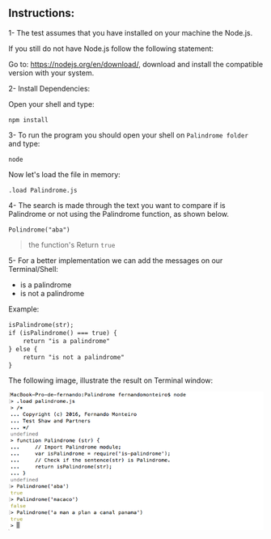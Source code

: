Instructions:
---

1- The test assumes that you have installed on your machine the Node.js.

If you still do not have Node.js follow the following statement:

Go to: https://nodejs.org/en/download/, download and install the compatible version with your system.

2- Install Dependencies:

Open your shell and type:

	npm install


3- To run the program you should open your shell on `Palindrome folder ` and type:

	node

Now let's load the file in memory:    

	.load Palindrome.js

4- The search is made through the text you want to compare if is Palindrome or not using the Palindrome function, as shown below.

	Polindrome("aba")

> the function's Return `true`

5- For a better implementation we can add the messages on our Terminal/Shell:

* is a palindrome
* is not a palindrome

Example:

	isPalindrome(str);
	if (isPalindrome() === true) {
		return "is a palindrome"
	} else {
		return "is not a palindrome"
	}

The following image, illustrate the result on Terminal window:

![Palindrome Terminal](Palindrome.png)
